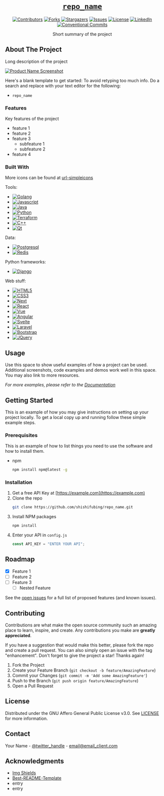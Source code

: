 <div align="center" markdown="1">

# [`repo_name`][url-repo]

[![Contributors][shield-contributors]][url-contributors]
[![Forks][shield-forks]][url-forks]
[![Stargazers][shield-stars]][url-stars]
[![Issues][shield-issues]][url-issues]
[![License][shield-license]][url-license]
[![LinkedIn][shield-linkedin]][url-linkedin]
[![Conventional Commits][shield-conventionalcommits]][url-conventionalcommits]

Short summary of the project

</div>

## About The Project

Long description of the project

[![Product Name Screenshot][product-screenshot]](https://example.com)

Here's a blank template to get started: To avoid retyping too much info. Do a search and replace with your text editor for the following:

- `repo_name`

### Features

Key features of the project

- feature 1
- feature 2
- feature 3
  - subfeature 1
  - subfeature 2
- feature 4

### Built With

More icons can be found at [url-simpleicons]

Tools:

- [![Golang][shield-golang]][url-golang]
- [![Javascript][shield-javascript]][url-javascript]
- [![Java][shield-java]][url-java]
- [![Python][shield-python]][url-python]
- [![Terraform][shield-terraform]][url-terraform]
- [![C++][shield-cpp]][url-cpp]
- [![Qt][shield-qt]][url-qt]

Data:

- [![Postgresql][shield-postgresql]][url-postgresql]
- [![Redis][shield-redis]][url-redis]

Python frameworks:

- [![Django][shield-django]][url-django]

Web stuff:

- [![HTML5][shield-html5]][url-html5]
- [![CSS3][shield-css3]][url-css3]
- [![Next][shield-next.js]][url-next]
- [![React][shield-react.js]][url-react]
- [![Vue][shield-vue.js]][url-vue]
- [![Angular][shield-angular.io]][url-angular]
- [![Svelte][shield-svelte.dev]][url-svelte]
- [![Laravel][shield-laravel.com]][url-laravel]
- [![Bootstrap][shield-bootstrap.com]][url-bootstrap]
- [![JQuery][shield-jquery.com]][url-jquery]

## Usage

Use this space to show useful examples of how a project can be used. Additional screenshots, code examples and demos work well in this space. You may also link to more resources.

_For more examples, please refer to the [Documentation](https://example.com)_

## Getting Started

This is an example of how you may give instructions on setting up your project locally.
To get a local copy up and running follow these simple example steps.

### Prerequisites

This is an example of how to list things you need to use the software and how to install them.

- npm
  ```sh
  npm install npm@latest -g
  ```

### Installation

1. Get a free API Key at [https://example.com](https://example.com)
2. Clone the repo
   ```sh
   git clone https://github.com/shishifubing/repo_name.git
   ```
3. Install NPM packages
   ```sh
   npm install
   ```
4. Enter your API in `config.js`
   ```js
   const API_KEY = "ENTER YOUR API";
   ```

## Roadmap

- [x] Feature 1
- [ ] Feature 2
- [ ] Feature 3
  - [ ] Nested Feature

See the [open issues](https://github.com/github_username/repo_name/issues) for a full list of proposed features (and known issues).

## Contributing

Contributions are what make the open source community such an amazing place to learn, inspire, and create. Any contributions you make are **greatly appreciated**.

If you have a suggestion that would make this better, please fork the repo and create a pull request. You can also simply open an issue with the tag "enhancement".
Don't forget to give the project a star! Thanks again!

1. Fork the Project
2. Create your Feature Branch (`git checkout -b feature/AmazingFeature`)
3. Commit your Changes (`git commit -m 'Add some AmazingFeature'`)
4. Push to the Branch (`git push origin feature/AmazingFeature`)
5. Open a Pull Request

## License

Distributed under the GNU Affero General Public License v3.0. See [LICENSE] for more information.

## Contact

Your Name - [@twitter_handle](https://twitter.com/twitter_handle) - email@email_client.com

## Acknowledgments

- [Img Shields][url-shields]
- [Best-README-Template][url-readme-template]
- entry
- entry

<!-- relative links -->

[product-screenshot]: ./images/screenshot.png
[license]: ./LICENSE

<!-- project links -->

[url-repo]: https://github_username/repo_name
[url-contributors]: https://github.com/github_username/repo_name/graphs/contributors
[url-forks]: https://github.com/github_username/repo_name/network/members
[url-stars]: https://github.com/github_username/repo_name/stargazers
[url-issues]: https://github.com/github_username/repo_name/issues
[url-license]: https://github.com/github_username/repo_name/blob/main/LICENSE

<!-- external links -->

[url-conventionalcommits]: https://conventionalcommits.org
[url-readme-template]: https://github.com/othneildrew/Best-README-Template
[url-shields]: https://shields.io
[url-golang]: https://go.dev
[url-javascript]: https://www.javascript.com
[url-next]: https://nextjs.org
[url-react]: https://reactjs.org
[url-vue]: https://vuejs.org
[url-angular]: https://angular.io
[url-svelte]: https://svelte.dev
[url-laravel]: https://laravel.com
[url-bootstrap]: https://getbootstrap.com
[url-jquery]: https://jquery.com
[url-linkedin]: https://linkedin.com/in/linkedin_username
[url-simpleicons]: https://simpleicons.org
[url-java]: https://www.java.com
[url-python]: https://www.python.org
[url-html5]: https://developer.mozilla.org/en-US/docs/Glossary/HTML5
[url-css3]: https://en.wikipedia.org/wiki/CSS
[url-terraform]: https://www.terraform.io
[url-django]: https://www.djangoproject.com
[url-cpp]: https://learn.microsoft.com/en-us/cpp/cpp/?view=msvc-170
[url-qt]: https://www.qt.io/product/framework
[url-redis]: https://redis.io
[url-postgresql]: https://www.postgresql.org

<!-- project shield links -->

[shield-contributors]: https://img.shields.io/github/contributors/github_username/repo_name.svg?style=for-the-badge
[shield-forks]: https://img.shields.io/github/forks/github_username/repo_name.svg?style=for-the-badge
[shield-stars]: https://img.shields.io/github/stars/github_username/repo_name.svg?style=for-the-badge
[shield-issues]: https://img.shields.io/github/issues/github_username/repo_name.svg?style=for-the-badge
[shield-license]: https://img.shields.io/github/license/github_username/repo_name.svg?style=for-the-badge
[shield-linkedin]: https://img.shields.io/badge/-LinkedIn-black.svg?style=for-the-badge&logo=linkedin&colorB=555

<!-- other shield links -->

[shield-conventionalcommits]: https://img.shields.io/badge/Conventional%20Commits-1.0.0-%23FE5196?logo=conventionalcommits&logoColor=white&style=for-the-badge
[shield-golang]: https://img.shields.io/badge/go-black?style=for-the-badge&logo=go&logoColor=#00ADD8
[shield-javascript]: https://img.shields.io/badge/javascript-black?style=for-the-badge&logo=javascript&logoColor=F7DF1E
[shield-java]: https://img.shields.io/badge/java-black?style=for-the-badge&logo=oracle&logoColor=F80000
[shield-python]: https://img.shields.io/badge/python-black?style=for-the-badge&logo=python&logoColor=3776AB
[shield-cpp]: https://img.shields.io/badge/c++-black?style=for-the-badge&logo=c%2B%2B&logoColor=00599C
[shield-qt]: https://img.shields.io/badge/qt-black?style=for-the-badge&logo=qt&logoColor=00599C
[shield-redis]: https://img.shields.io/badge/redis-black?style=for-the-badge&logo=redis&logoColor=DC382D
[shield-postgresql]: https://img.shields.io/badge/postgresql-black?style=for-the-badge&logo=postgresql&logoColor=4169E1
[shield-django]: https://img.shields.io/badge/django-black?style=for-the-badge&logo=django&logoColor=092E20
[shield-terraform]: https://img.shields.io/badge/terraform-black?style=for-the-badge&logo=terraform&logoColor=7B42BC
[shield-html5]: https://img.shields.io/badge/html5-black?style=for-the-badge&logo=html5&logoColor=E34F26
[shield-css3]: https://img.shields.io/badge/css3-black?style=for-the-badge&logo=css3&logoColor=1572B6
[shield-next.js]: https://img.shields.io/badge/next.js-black?style=for-the-badge&logo=nextdotjs&logoColor=white
[shield-react.js]: https://img.shields.io/badge/React-black?style=for-the-badge&logo=react&logoColor=61DAFB
[shield-vue.js]: https://img.shields.io/badge/Vue.js-black?style=for-the-badge&logo=vuedotjs&logoColor=4FC08D
[shield-angular.io]: https://img.shields.io/badge/Angular-black?style=for-the-badge&logo=angular&logoColor=white
[shield-svelte.dev]: https://img.shields.io/badge/Svelte-black?style=for-the-badge&logo=svelte&logoColor=FF3E00
[shield-laravel.com]: https://img.shields.io/badge/Laravel-black?style=for-the-badge&logo=laravel&logoColor=white
[shield-bootstrap.com]: https://img.shields.io/badge/Bootstrap-black?style=for-the-badge&logo=bootstrap&logoColor=white
[shield-jquery.com]: https://img.shields.io/badge/jQuery-black?style=for-the-badge&logo=jquery&logoColor=white
